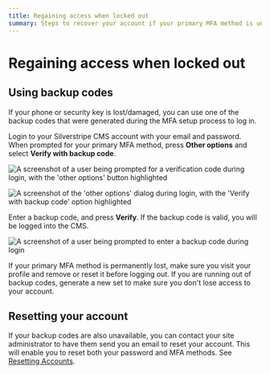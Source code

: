 ```yaml
---
title: Regaining access when locked out
summary: Steps to recover your account if your primary MFA method is unavailable
---
```


# Regaining access when locked out

## Using backup codes

If your phone or security key is lost/damaged, you can use one of the backup
codes that were generated during the MFA setup process to log in.

Login to your Silverstripe CMS account with your email and password. When
prompted for your primary MFA method, press **Other options** and select
**Verify with backup code**.

![A screenshot of a user being prompted for a verification code during login, with the 'other options' button highlighted](../_images/01-04-1-login-prompt.png)

![A screenshot of the 'other options' dialog during login, with the 'Verify with backup code' option highlighted](../_images/01-04-2-other-options.png)

Enter a backup code, and press **Verify**. If the backup code is valid, you will
be logged into the CMS.

![A screenshot of a user being prompted to enter a backup code during login](../_images/01-04-3-recovery-code.png)

<div class="hint" markdown="1">
If your primary MFA method is permanently lost, make sure you visit your profile
and remove or reset it before logging out. If you are running out of backup
codes, generate a new set to make sure you don't lose access to your account.
</div>

## Resetting your account

If your backup codes are also unavailable, you can contact your site
administrator to have them send you an email to reset your account. This will
enable you to reset both your password and MFA methods. See
[Resetting Accounts](../administrator_manual/resetting_accounts).
